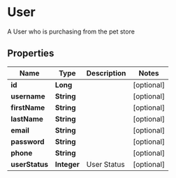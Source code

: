 

# User

A User who is purchasing from the pet store

## Properties

Name | Type | Description | Notes
------------ | ------------- | ------------- | -------------
**id** | **Long** |  |  [optional]
**username** | **String** |  |  [optional]
**firstName** | **String** |  |  [optional]
**lastName** | **String** |  |  [optional]
**email** | **String** |  |  [optional]
**password** | **String** |  |  [optional]
**phone** | **String** |  |  [optional]
**userStatus** | **Integer** | User Status |  [optional]



